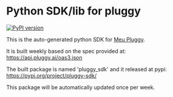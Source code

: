 # Python SDK/lib for pluggy

[![PyPI version](https://badge.fury.io/py/pluggy-sdk.svg)](https://badge.fury.io/py/pluggy-sdk)

This is the auto-generated python SDK for [Meu Pluggy](https://github.com/pluggyai/meu-pluggy).

It is built weekly based on the spec provided at: https://api.pluggy.ai/oas3.json

The built package is named 'pluggy_sdk' and it released at pypi: https://pypi.org/project/pluggy-sdk/

This package will be automatically updated once per week.
